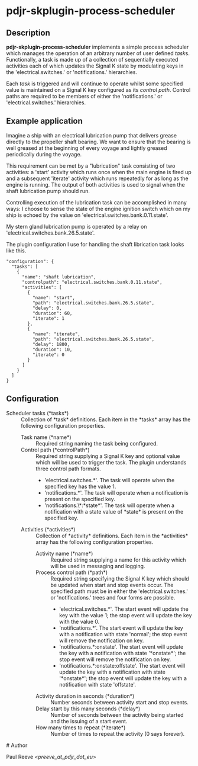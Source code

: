 # pdjr-skplugin-process-scheduler

## Description

**pdjr-skplugin-process-scheduler** implements a simple process
scheduler which manages the operation of an arbitrary number of user
defined *task*s.
Functionally, a task is made up of a collection of sequentially
executed activities each of which updates the Signal K state by
modulating keys in the 'electrical.switches.' or 'notifications.'
hierarchies.

Each *task* is triggered and will continue to operate whilst some
specified value is maintained on a Signal K key configured as its
*control path*.
Control paths are required to be members of either the 'notifications.'
or 'electrical.switches.' hierarchies.

## Example application

Imagine a ship with an electrical lubrication pump that delivers grease
directly to the propeller shaft bearing.
We want to ensure that the bearing is well greased at the beginning of every
voyage and lightly greased periodically during the voyage.

This requirement can be met by a "lubrication" task consisting of two
activities: a 'start' activity which runs once when the main engine is
fired up and a subsequent 'iterate' activity which runs repeatedly for
as long as the engine is running.
The output of both activities is used to signal when the shaft
lubrication pump should run.

Controlling execution of the lubrication task can be accomplished in
many ways: I choose to sense the state of the engine ignition switch
which on my ship is echoed by the value on
'electrical.switches.bank.0.11.state'.

My stern gland lubrication pump is operated by a relay on
'electrical.switches.bank.26.5.state'.

The plugin configuration I use for handling the shaft librication task
looks like this.

```
"configuration": {
  "tasks": [
    {
      "name": "shaft lubrication",
      "controlpath": "electrical.switches.bank.0.11.state",
      "activities": [
        {
          "name": "start",
          "path": "electrical.switches.bank.26.5.state",
          "delay": 0,
          "duration": 60,
          "iterate": 1
        },
        {
          "name": "iterate",
          "path": "electrical.switches.bank.26.5.state",
          "delay": 1800,
          "duration": 10,
          "iterate": 0
        }
      ]
    }
  ]
}
```

## Configuration

<dl>
  <dt>Scheduler tasks (*tasks*)</dt>
  <dd>
  Collection of *task* definitions.
  Each item in the *tasks* array has the following configuration
  properties.
  <dl>
    <dt>Task name (*name*)</dt>
    <dd>
    Required string naming the task being configured.
    </dd>
    <dt>Control path (*controlPath*)</dt>
    <dd>
    Required string supplying a Signal K key and optional value
    which will be used to trigger the task.
    The plugin understands three control path formats.
    <ul>
      <li>
        'electrical.switches.*'.
        The task will operate when the specified key has the value 1.
      </li>
      <li>
        'notifications.*'.
        The task will operate when a notification is present on the
        specified key.
      </li>
      <li>
        'notifications.\*:*state*'.
        The task will operate when a notification with a state value of
        *state* is present on the specified key.
      </li>
    </ul>
    </dd>
    <dt>Activities (*activities*)</dt>
    <dd>
    Collection of *activity* definitions.
    Each item in the *activities* array has the following configuration
    properties.
    <dl>
      <dt>Activity name (*name*)</dt>
      <dd>
      Required string supplying a name for this activity which will be
      used in messaging and logging.
      </dd>
      <dt>Process control path (*path*)</dt>
      <dd>
      Required string specifying the Signal K key which should be
      updated when start and stop events occur.
      The specified path must be in either the 'electrical.switches.'
      or 'notifications.' trees and four forms are possible.
      <ul>
        <li>
        'electrical.switches.*'.
        The start event will update the key with the value 1; the stop
        event will update the key with the value 0.
        </li>
        <li>
        'notifications.*'.
        The start event will update the key with a notification with
        state 'normal'; the stop event will remove the notification on
        key.
        </li>
        <li>
        'notifications.*:onstate'.
        The start event will update the key with a notification with
        state '*onstate*'; the stop event will remove the notification on
        key.
        </li>
        <li>
        'notifications.*:onstate:offstate'.
        The start event will update the key with a notification with
        state '*onstate*'; the stop event will update the key with a
        notification with state 'offstate'.
        </li>
      </ul>
      </dd>
      <dt>Activity duration in seconds (*duration*)</dt>
      <dd>
      Number seconds between activity start and stop events.
      </dd>
      <dt>Delay start by this many seconds (*delay*)</dt>
      <dd>
      Number of seconds between the activity being started and the
      issuing of a start event.
      </dd>
      <dt>How many times to repeat (*iterate*)</dt>
      <dd>
      Number of times to repeat the activity (0 says forever).
      </dd>
    </dl>
  </dl>
</dl>
# Author

Paul Reeve <*preeve_at_pdjr_dot_eu*>